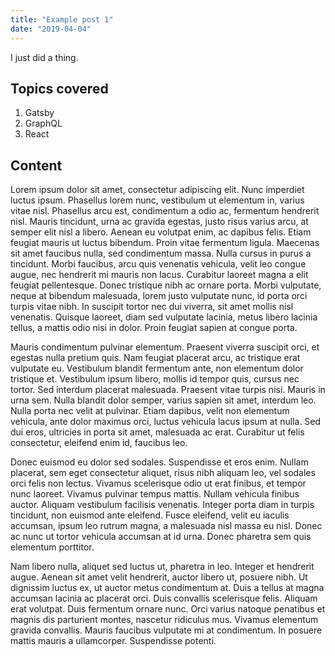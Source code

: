 ```yaml
---
title: "Example post 1"
date: "2019-04-04"
---
```


I just did a thing.

## Topics covered

1. Gatsby
2. GraphQL
3. React

## Content

Lorem ipsum dolor sit amet, consectetur adipiscing elit. Nunc imperdiet luctus ipsum. Phasellus lorem nunc, vestibulum ut elementum in, varius vitae nisl. Phasellus arcu est, condimentum a odio ac, fermentum hendrerit nisl. Mauris tincidunt, urna ac gravida egestas, justo risus varius arcu, at semper elit nisl a libero. Aenean eu volutpat enim, ac dapibus felis. Etiam feugiat mauris ut luctus bibendum. Proin vitae fermentum ligula. Maecenas sit amet faucibus nulla, sed condimentum massa. Nulla cursus in purus a tincidunt. Morbi faucibus, arcu quis venenatis vehicula, velit leo congue augue, nec hendrerit mi mauris non lacus. Curabitur laoreet magna a elit feugiat pellentesque. Donec tristique nibh ac ornare porta. Morbi vulputate, neque at bibendum malesuada, lorem justo vulputate nunc, id porta orci turpis vitae nibh. In suscipit tortor nec dui viverra, sit amet mollis nisl venenatis. Quisque laoreet, diam sed vulputate lacinia, metus libero lacinia tellus, a mattis odio nisi in dolor. Proin feugiat sapien at congue porta.

Mauris condimentum pulvinar elementum. Praesent viverra suscipit orci, et egestas nulla pretium quis. Nam feugiat placerat arcu, ac tristique erat vulputate eu. Vestibulum blandit fermentum ante, non elementum dolor tristique et. Vestibulum ipsum libero, mollis id tempor quis, cursus nec tortor. Sed interdum placerat malesuada. Praesent vitae turpis nisi. Mauris in urna sem. Nulla blandit dolor semper, varius sapien sit amet, interdum leo. Nulla porta nec velit at pulvinar. Etiam dapibus, velit non elementum vehicula, ante dolor maximus orci, luctus vehicula lacus ipsum at nulla. Sed dui eros, ultricies in porta sit amet, malesuada ac erat. Curabitur ut felis consectetur, eleifend enim id, faucibus leo.

Donec euismod eu dolor sed sodales. Suspendisse et eros enim. Nullam placerat, sem eget consectetur aliquet, risus nibh aliquam leo, vel sodales orci felis non lectus. Vivamus scelerisque odio ut erat finibus, et tempor nunc laoreet. Vivamus pulvinar tempus mattis. Nullam vehicula finibus auctor. Aliquam vestibulum facilisis venenatis. Integer porta diam in turpis tincidunt, non euismod ante eleifend. Fusce eleifend, velit eu iaculis accumsan, ipsum leo rutrum magna, a malesuada nisl massa eu nisl. Donec ac nunc ut tortor vehicula accumsan at id urna. Donec pharetra sem quis elementum porttitor.

Nam libero nulla, aliquet sed luctus ut, pharetra in leo. Integer et hendrerit augue. Aenean sit amet velit hendrerit, auctor libero ut, posuere nibh. Ut dignissim luctus ex, ut auctor metus condimentum at. Duis a tellus at magna accumsan lacinia ac placerat orci. Duis convallis scelerisque felis. Aliquam erat volutpat. Duis fermentum ornare nunc. Orci varius natoque penatibus et magnis dis parturient montes, nascetur ridiculus mus. Vivamus elementum gravida convallis. Mauris faucibus vulputate mi at condimentum. In posuere mattis mauris a ullamcorper. Suspendisse potenti.
